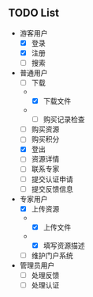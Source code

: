 ## TODO List
- 游客用户
    - [x] 登录
    - [x] 注册
    - [ ] 搜索
- 普通用户
    - [ ] 下载
    - - [x] 下载文件
    - - [ ] 购买记录检查
    - [ ] 购买资源
    - [ ] 购买积分
    - [x] 登出
    - [ ] 资源详情
    - [ ] 联系专家
    - [ ] 提交认证申请
    - [ ] 提交反馈信息
- 专家用户
    - [x] 上传资源
    - - [x] 上传文件
    - - [x] 填写资源描述
    - [ ] 维护门户系统
- 管理员用户
    - [ ] 处理反馈
    - [ ] 处理认证
